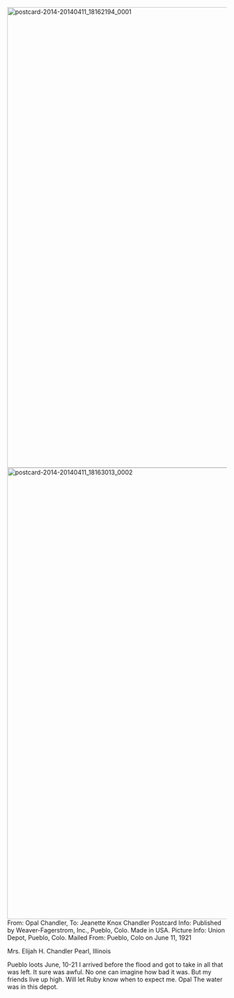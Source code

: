 <html><body><a href="http://107.170.91.122/wp-content/uploads/2014/04/postcard-2014-20140411_18162194_0001.jpg"><img class="alignnone size-full wp-image-151" src="http://107.170.91.122/wp-content/uploads/2014/04/postcard-2014-20140411_18162194_0001.jpg" alt="postcard-2014-20140411_18162194_0001" width="1550" height="1058"></a> <a href="http://107.170.91.122/wp-content/uploads/2014/04/postcard-2014-20140411_18163013_0002.jpg"><img class="alignnone size-full wp-image-152" src="http://107.170.91.122/wp-content/uploads/2014/04/postcard-2014-20140411_18163013_0002.jpg" alt="postcard-2014-20140411_18163013_0002" width="1569" height="1037"></a>From: Opal Chandler, To: Jeanette Knox Chandler
Postcard Info: Published by Weaver-Fagerstrom, Inc., Pueblo, Colo. Made in USA.
Picture Info: Union Depot, Pueblo, Colo.
Mailed From: Pueblo, Colo on June 11, 1921

Mrs. Elijah H. Chandler
Pearl, Illinois

Pueblo loots
June, 10-21
I arrived before the flood and got to take in all that was left. It sure was awful. No one can imagine how bad it was. But my friends live up high. Will let Ruby know when to expect me.
Opal
The water was in this depot.

 </body></html>